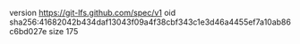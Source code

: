 version https://git-lfs.github.com/spec/v1
oid sha256:41682042b434daf13043f09a4f38cbf343c1e3d46a4455ef7a10ab86c6bd027e
size 175
